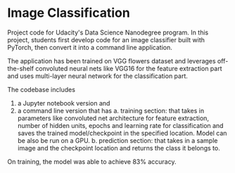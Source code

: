 # Image Classification

Project code for Udacity's Data Science Nanodegree program. In this project, students first develop code for an image classifier built with PyTorch, then convert it into a command line application.

The application has been trained on VGG flowers dataset and leverages off-the-shelf convoluted neural nets like VGG16 for the feature extraction part and uses multi-layer neural network for the classification part. 

The codebase includes 
1. a Jupyter notebook version and 
2. a command line version that has
a. training section: that takes in parameters like convoluted net architecture for feature extraction, number of hidden units, epochs and learning rate for classification and saves the trained model/checkpoint in the specified location. Model can be also be run on a GPU.
b. prediction section: that takes in a sample image and the checkpoint location and returns the class it belongs to.
  
On training, the model was able to achieve 83% accuracy.
